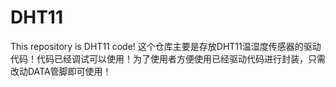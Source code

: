 # DHT11
This repository is DHT11 code!
这个仓库主要是存放DHT11温湿度传感器的驱动代码！代码已经调试可以使用！为了使用者方便使用已经驱动代码进行封装，只需改动DATA管脚即可使用！
